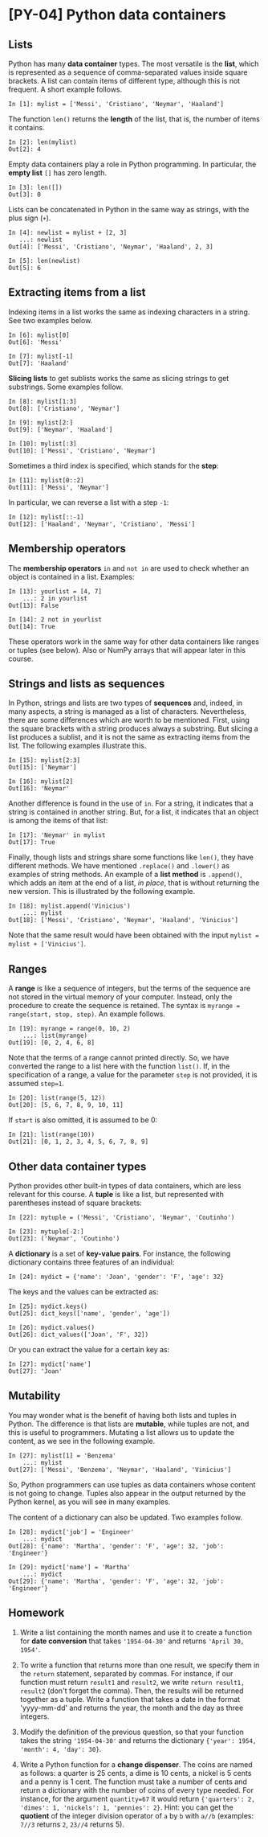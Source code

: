 # [PY-04] Python data containers

## Lists

Python has many **data container** types. The most versatile is the **list**, which is represented as a sequence of comma-separated values inside square brackets. A list can contain items of different type, although this is not frequent. A short example follows.

```
In [1]: mylist = ['Messi', 'Cristiano', 'Neymar', 'Haaland']
```

The function `len()` returns the **length** of the list, that is, the number of items it contains.

```
In [2]: len(mylist)
Out[2]: 4
```

Empty data containers play a role in Python programming. In particular, the **empty list** `[]`  has zero length.

```
In [3]: len([])
Out[3]: 0
```

Lists can be concatenated in Python in the same way as strings, with the plus sign (`+`).

```
In [4]: newlist = mylist + [2, 3]
   ...: newlist
Out[4]: ['Messi', 'Cristiano', 'Neymar', 'Haaland', 2, 3]
```

```
In [5]: len(newlist)
Out[5]: 6
```

## Extracting items from a list

Indexing items in a list works the same as indexing characters in a string. See two examples below.

```
In [6]: mylist[0]
Out[6]: 'Messi'
```

```
In [7]: mylist[-1]
Out[7]: 'Haaland'
```

**Slicing lists** to get sublists works the same as slicing strings to get substrings. Some examples follow.

```
In [8]: mylist[1:3]
Out[8]: ['Cristiano', 'Neymar']
```

```
In [9]: mylist[2:]
Out[9]: ['Neymar', 'Haaland']
```

```
In [10]: mylist[:3]
Out[10]: ['Messi', 'Cristiano', 'Neymar']
```

Sometimes a third index is specified, which stands for the **step**:

```
In [11]: mylist[0::2]
Out[11]: ['Messi', 'Neymar']
```

In particular, we can reverse a list with a step `-1`:

```
In [12]: mylist[::-1]
Out[12]: ['Haaland', 'Neymar', 'Cristiano', 'Messi']
```

## Membership operators

The **membership operators** `in` and `not in` are used to check whether an object is contained in a list. Examples:

```
In [13]: yourlist = [4, 7]
    ...: 2 in yourlist
Out[13]: False
```

```
In [14]: 2 not in yourlist
Out[14]: True
```

These operators work in the same way for other data containers like ranges or tuples (see below). Also or NumPy arrays that will appear later in this course.

## Strings and lists as sequences

In Python, strings and lists are two types of **sequences** and, indeed, in many aspects, a string is managed as a list of characters. Nevertheless, there are some differences which are worth to be mentioned. First, using the square brackets with a string produces always a substring. But slicing a list produces a sublist, and it is not the same as extracting items from the list. The following examples illustrate this.

```
In [15]: mylist[2:3]
Out[15]: ['Neymar']
```

```
In [16]: mylist[2]
Out[16]: 'Neymar'
```

Another difference is found in the use of `in`. For a string, it indicates that a string is contained in another string. But, for a list, it indicates that an object is among the items of that list:

```
In [17]: 'Neymar' in mylist
Out[17]: True
```

Finally, though lists and strings share some functions like `len()`, they have different methods. We have mentioned `.replace()` and `.lower()` as examples of string methods. An example of a **list method** is `.append()`, which adds an item at the end of a list, *in place*, that is without returning the new version. This is illustrated by the following example.

```
In [18]: mylist.append('Vinicius')
    ...: mylist
Out[18]: ['Messi', 'Cristiano', 'Neymar', 'Haaland', 'Vinicius']
```

Note that the same result would have been obtained with the input `mylist = mylist + ['Vinicius']`.

## Ranges

A **range** is like a sequence of integers, but the terms of the sequence are not stored in the virtual memory of your computer. Instead, only the procedure to create the sequence is retained. The syntax is `myrange = range(start, stop, step)`. An example follows.

```
In [19]: myrange = range(0, 10, 2)
    ...: list(myrange)
Out[19]: [0, 2, 4, 6, 8]
```

Note that the terms of a range cannot printed directly. So, we have converted the range to a list here with the function `list()`. If, in the specification of a range, a value for the parameter `step` is not provided, it is assumed `step=1`.

```
In [20]: list(range(5, 12))
Out[20]: [5, 6, 7, 8, 9, 10, 11]
```

If `start` is also omitted, it is assumed to be 0:

```
In [21]: list(range(10))
Out[21]: [0, 1, 2, 3, 4, 5, 6, 7, 8, 9]
```

## Other data container types

Python provides other built-in types of data containers, which are less relevant for this course. A **tuple** is like a list, but represented with parentheses instead of square brackets:

```
In [22]: mytuple = ('Messi', 'Cristiano', 'Neymar', 'Coutinho')
```

```
In [23]: mytuple[-2:]
Out[23]: ('Neymar', 'Coutinho')
```

A **dictionary** is a set of **key-value pairs**. For instance, the following dictionary contains three features of an individual:

```
In [24]: mydict = {'name': 'Joan', 'gender': 'F', 'age': 32}
```

The keys and the values can be extracted as:

```
In [25]: mydict.keys()
Out[25]: dict_keys(['name', 'gender', 'age'])
```
```
In [26]: mydict.values()
Out[26]: dict_values(['Joan', 'F', 32])
```

Or you can extract the value for a certain key as:

```
In [27]: mydict['name']
Out[27]: 'Joan'
```

## Mutability

You may wonder what is the benefit of having both lists and tuples in Python. The difference is that lists are **mutable**, while tuples are not, and this is useful to programmers. Mutating a list allows us to update the content, as we see in the following example.

```
In [27]: mylist[1] = 'Benzema'
    ...: mylist
Out[27]: ['Messi', 'Benzema', 'Neymar', 'Haaland', 'Vinicius']

```

So, Python programmers can use tuples as data containers whose content is not going to change. Tuples also appear in the output returned by the Python kernel, as you will see in many examples. 

The content of a dictionary can also be updated. Two examples follow.

```
In [28]: mydict['job'] = 'Engineer'
    ...: mydict
Out[28]: {'name': 'Martha', 'gender': 'F', 'age': 32, 'job': 'Engineer'}
```

```
In [29]: mydict['name'] = 'Martha'
    ...: mydict
Out[29]: {'name': 'Martha', 'gender': 'F', 'age': 32, 'job': 'Engineer'}
```

## Homework

1. Write a list containing the month names and use it to create a function for **date conversion** that takes `'1954-04-30'` and returns `'April 30, 1954'`.

2. To write a function that returns more than one result, we specify them in the `return` statement, separated by commas. For instance, if our function must return `result1` and `result2`, we write `return result1, result2` (don't forget the comma). Then, the results will be returned together as a tuple. Write a function that takes a date in the format 'yyyy-mm-dd' and returns the year, the month and the day as three integers. 

3. Modify the definition of the previous question, so that your function takes the string `'1954-04-30'` and returns the dictionary `{'year': 1954, 'month': 4, 'day': 30}`.

4. Write a Python function for a **change dispenser**. The coins are named as follows: a quarter is 25 cents, a dime is 10 cents, a nickel is 5 cents and a penny is 1 cent. The function must take a number of cents and return a dictionary with the number of coins of every type needed. For instance, for the argument `quantity=67` it would return `{'quarters': 2, 'dimes': 1, 'nickels': 1, 'pennies': 2}`. Hint: you can get the **quotient** of the integer division operator of `a` by `b` with `a//b` (examples: `7//3` returns `2`, `23//4` returns 5).
